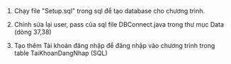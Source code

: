1. Chạy file "Setup.sql" trong sql để tạo database cho chương trình.

2. Chỉnh sửa lại user, pass của sql file DBConnect.java trong thư mục Data (dòng 37,38)

3. Tạo thêm Tài khoản đăng nhập để đăng nhập vào chương trình trong table TaiKhoanDangNhap (SQL) 
